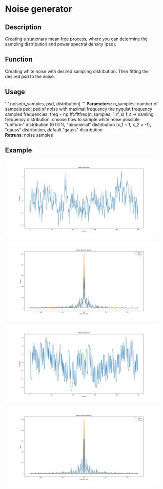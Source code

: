 # Noise generator

## Description
Creating a stationary mean free process, where you can determine the sampling distribution and power spectral density (psd).

## Function
Creating white noise with desired sampling distribution. Then fitting the desired psd to the noise.

## Usage
'''
noise(n_samples, psd, distribution)
'''
  **Parameters:**
    n_samples:    number of sampels 
    psd:          psd of noise with maximal frequency the nyquist frequency
                  sampled frequencies: freq = np.fft.fftfreq(n_samples, 1 /f_s)
                  f_s -> samling frequency
    distribution: choose how to sample white noise
                  possible "uniform" distribution (0 till 1), 
                  "binominial" distribution (x_1 = 1, x_2 = -1),
                  "gauss" distribution, default "gauss" distribution   
  **Retruns:**
                  noise samples

## Example


![gauss_1](images/gauss_1_f_real.png)

![gauss_2](images/gauss_1_f.png)

![binominal_1](images/binominal_1_f_real.png)


![binominal_1](images/binominal_1_f.png)
